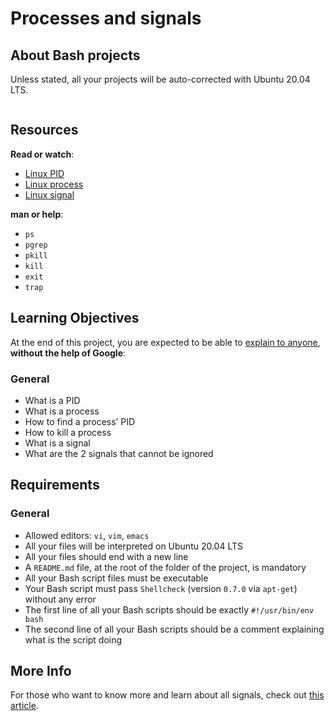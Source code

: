 # Processes and signals

<div>
    <h2>
      About <span class="text-primary">Bash</span> projects
    </h2>

<p>Unless stated, all your projects will be auto-corrected with Ubuntu 20.04 LTS.</p>

<img src="https://user-images.githubusercontent.com/90220978/154726709-f29c4636-c25f-49f4-92e9-f815104e2e1a.jpg" alt="" style="">

<div class="well clean" id="project-description">
  <h2>Resources</h2>

<p><strong>Read or watch</strong>:</p>

<ul>
<li><a href="http://www.linfo.org/pid.html" title="Linux PID" target="_blank">Linux PID</a> </li>
<li><a href="https://www.thegeekstuff.com/2012/03/linux-processes-environment/" title="Linux process" target="_blank">Linux process</a> </li>
<li><a href="https://www.thegeekstuff.com/2012/03/linux-signals-fundamentals/" title="Linux signal" target="_blank">Linux signal</a> </li>
</ul>

<p><strong>man or help</strong>:</p>

<ul>
<li><code>ps</code></li>
<li><code>pgrep</code></li>
<li><code>pkill</code></li>
<li><code>kill</code></li>
<li><code>exit</code></li>
<li><code>trap</code></li>
</ul>

<h2>Learning Objectives</h2>

<p>At the end of this project, you are expected to be able to <a href="https://fs.blog/feynman-learning-technique/" title="explain to anyone" target="_blank">explain to anyone</a>, <strong>without the help of Google</strong>:</p>

<h3>General</h3>

<ul>
<li>What is a PID</li>
<li>What is a process</li>
<li>How to find a process’ PID</li>
<li>How to kill a process</li>
<li>What is a signal</li>
<li>What are the 2 signals that cannot be ignored</li>
</ul>

<h2>Requirements</h2>

<h3>General</h3>

<ul>
<li>Allowed editors: <code>vi</code>, <code>vim</code>, <code>emacs</code></li>
<li>All your files will be interpreted on Ubuntu 20.04 LTS</li>
<li>All your files should end with a new line</li>
<li>A <code>README.md</code> file, at the root of the folder of the project, is mandatory</li>
<li>All your Bash script files must be executable</li>
<li>Your Bash script must pass <code>Shellcheck</code> (version <code>0.7.0</code> via <code>apt-get</code>) without any error</li>
<li>The first line of all your Bash scripts should be exactly <code>#!/usr/bin/env bash</code></li>
<li>The second line of all your Bash scripts should be a comment explaining what is the script doing</li>
</ul>

<h2>More Info</h2>

<p>For those who want to know more and learn about all signals, check out <a href="https://www.computerhope.com/unix/signals.htm" title="this article" target="_blank">this article</a>.</p>

</div>
